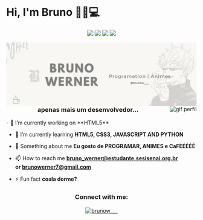 <h1 align="left">Hi, I'm Bruno 👋🏻💻</h1>
<p align="center">
  <a href="mailto:" target="_blank"><img height="25" src = "https://img.shields.io/badge/gmail-c14438?&style=for-the-badge&logo=gmail&logoColor=white"></a>
  <a href="https://www.linkedin.com/in/nicolas-vilmes-994840241/" target="_blank"><img height="25" src = "https://img.shields.io/badge/-LinkedIn-0e76a8?style=for-the-badge&logo=Linkedin&logoColor=white"></a>
  <!-- <a href="" target="_blank"><img height="25" src = "https://img.shields.io/badge/Website-3b5998?style=for-the-badge&logo=google-chrome&logoColor=white"></a> -->
  <a href="https://twitter.com/" target="_blank"><img height="25" src = "https://img.shields.io/badge/-Twitter-00acee?style=for-the-badge&logo=Twitter&logoColor=white"></a>
  <a href="https://dev.to/" target="_blank"><img height="27" src = "https://img.shields.io/badge/DEV.TO-%230A0A0A.svg?&style=for-the-badge&logo=dev.to&logoColor=white"></a>
</p>
<img align="right" src="/BRUNO WERNER.png" alt="banner" margin-bottom="20px">
<img align="right" src="https://64.media.tumblr.com/33cec5fffbef6cf57aed4e538a85407c/tumblr_onxl2newUq1w05w8zo1_500.gifv" alt="gif perfil">
<h3 align="center">apenas mais um desenvolvedor...</h3>
- 🔭 I’m currently working on **HTML5**

- 🌱 I’m currently learning **HTML5, CSS3, JAVASCRIPT AND PYTHON**

- 🤖 Something about me **Eu gosto de PROGRAMAR, ANIMES e CaFÉÉÉÉÉ**

- 📫 How to reach me **bruno_werner@estudante.sesisenai.org.br </br> or brunowerner7@gmail.com**

- ⚡ Fun fact **coala dorme?** 
<h3 align="center">Connect with me:</h3>
<p align="center">
<a href="https://instagram.com/brunow___" target="blank"><img align="center" src="https://raw.githubusercontent.com/rahuldkjain/github-profile-readme-generator/master/src/images/icons/Social/instagram.svg" alt="brunow___" height="30" width="40" /></a>
</p>
